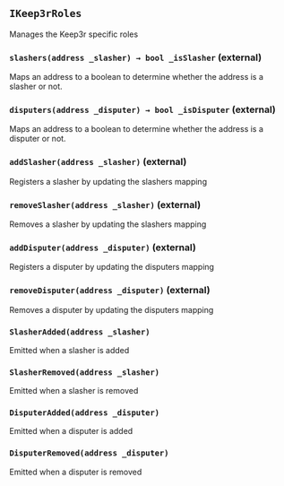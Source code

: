## `IKeep3rRoles`

Manages the Keep3r specific roles




### `slashers(address _slasher) → bool _isSlasher` (external)

Maps an address to a boolean to determine whether the address is a slasher or not.




### `disputers(address _disputer) → bool _isDisputer` (external)

Maps an address to a boolean to determine whether the address is a disputer or not.




### `addSlasher(address _slasher)` (external)

Registers a slasher by updating the slashers mapping



### `removeSlasher(address _slasher)` (external)

Removes a slasher by updating the slashers mapping



### `addDisputer(address _disputer)` (external)

Registers a disputer by updating the disputers mapping



### `removeDisputer(address _disputer)` (external)

Removes a disputer by updating the disputers mapping




### `SlasherAdded(address _slasher)`

Emitted when a slasher is added




### `SlasherRemoved(address _slasher)`

Emitted when a slasher is removed




### `DisputerAdded(address _disputer)`

Emitted when a disputer is added




### `DisputerRemoved(address _disputer)`

Emitted when a disputer is removed






